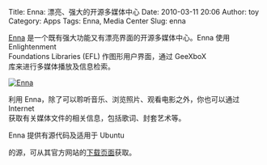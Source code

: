 Title: Enna: 漂亮、强大的开源多媒体中心
Date: 2010-03-11 20:06
Author: toy
Category: Apps
Tags: Enna, Media Center
Slug: enna

[Enna](http://enna.geexbox.org/)
是一个既有强大功能又有漂亮界面的开源多媒体中心。Enna 使用 Enlightenment  
Foundations Libraries (EFL) 作图形用户界面，通过 GeeXboX  
库来进行多媒体播放及信息检索。

[![Enna](http://i.linuxtoy.org/images/2010/03/enna-thumb.jpg)](http://i.linuxtoy.org/images/2010/03/enna.jpg)

利用 Enna，除了可以聆听音乐、浏览照片、观看电影之外，你也可以通过
Internet  
获取有关媒体文件的相关信息，包括歌词、封套艺术等。

Enna 提供有源代码及适用于 Ubuntu  

的源，可从其官方网站的[下载页面](http://enna.geexbox.org/download.html)获取。
